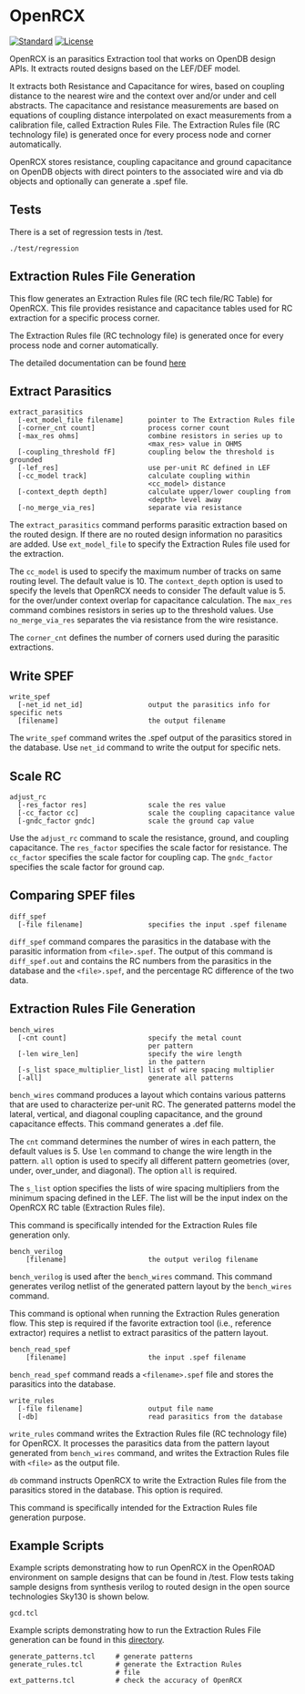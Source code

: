 # OpenRCX
[![Standard](https://img.shields.io/badge/C%2B%2B-17-blue)](https://en.wikipedia.org/wiki/C%2B%2B#Standardization)
[![License](https://img.shields.io/badge/License-BSD%203--Clause-blue.svg)](https://opensource.org/licenses/BSD-3-Clause)

OpenRCX is an parasitics Extraction tool that works on OpenDB design APIs.
It extracts routed designs based on the LEF/DEF model.

It extracts both Resistance and Capacitance for wires, based on coupling
distance to the nearest wire and the context over and/or under and cell abstracts.
The capacitance and resistance measurements are based on equations of
coupling distance interpolated on exact measurements from a calibration file,
called Extraction Rules File. The Extraction Rules file (RC technology file) is
generated once for every process node and corner automatically.

OpenRCX stores resistance, coupling capacitance and ground capacitance on OpenDB objects with direct pointers to the associated wire and via db objects
and optionally can generate a .spef file.


## Tests
There is a set of regression tests in /test.

```
./test/regression
```

## Extraction Rules File Generation

This flow generates an Extraction Rules file (RC tech file/RC Table) for OpenRCX. This file provides
resistance and capacitance tables used for RC extraction for a specific process
corner.

The Extraction Rules file (RC technology file) is
generated once for every process node and corner automatically.

The detailed documentation can be found [here](doc/calibration.md)

## Extract Parasitics

```
extract_parasitics
  [-ext_model_file filename]      pointer to The Extraction Rules file
  [-corner_cnt count]             process corner count
  [-max_res ohms]                 combine resistors in series up to
                                  <max_res> value in OHMS
  [-coupling_threshold fF]        coupling below the threshold is grounded
  [-lef_res]                      use per-unit RC defined in LEF
  [-cc_model track]               calculate coupling within
                                  <cc_model> distance
  [-context_depth depth]          calculate upper/lower coupling from
                                  <depth> level away
  [-no_merge_via_res]             separate via resistance
```

The `extract_parasitics` command performs parasitic extraction based on the
routed design. If there are no routed design information no parasitics are
added. Use `ext_model_file` to specify the Extraction Rules file used for the
extraction.

The `cc_model` is used to specify the maximum number of tracks on same routing level.
The default value is 10.
The `context_depth` option is used to specify the levels that OpenRCX needs to consider
The default value is 5.
for the over/under context overlap for capacitance calculation.
The `max_res` command combines resistors in series up to the threshold values.
Use `no_merge_via_res` separates the via resistance from the wire resistance.

The `corner_cnt` defines the number of corners used during the parasitic
extractions.

## Write SPEF

```
write_spef
  [-net_id net_id]                output the parasitics info for specific nets
  [filename]                      the output filename
```

The `write_spef` command writes the .spef output of the parasitics stored in the
database. Use `net_id` command to write the output for specific nets.

## Scale RC

```
adjust_rc
  [-res_factor res]               scale the res value
  [-cc_factor cc]                 scale the coupling capacitance value
  [-gndc_factor gndc]             scale the ground cap value
```

Use the `adjust_rc` command to scale the resistance, ground, and coupling
capacitance. The `res_factor` specifies the scale factor for resistance. The
`cc_factor` specifies the scale factor for coupling cap. The `gndc_factor`
specifies the scale factor for ground cap.

## Comparing SPEF files

```
diff_spef
  [-file filename]                specifies the input .spef filename
```

`diff_spef` command compares the parasitics in the database with the parasitic
information from `<file>.spef`. The output of this command is `diff_spef.out` and
contains the RC numbers from the parasitics in the database and the `<file>.spef`,
and the percentage RC difference of the two data.

## Extraction Rules File Generation

```
bench_wires
  [-cnt count]                    specify the metal count
                                  per pattern
  [-len wire_len]                 specify the wire length
                                  in the pattern
  [-s_list space_multiplier_list] list of wire spacing multiplier
  [-all]                          generate all patterns
```

`bench_wires` command produces a layout  which contains various patterns that
are used to characterize per-unit RC. The generated patterns model the
lateral, vertical, and diagonal coupling capacitance, and the ground capacitance
effects. This command generates a .def file.

The `cnt` command determines the number of wires in each pattern, the default
values is 5. Use `len` command to change the wire length in the pattern. `all`
option is used to  specify all different pattern geometries (over, under,
over_under, and diagonal). The option `all` is required.

The `s_list` option specifies the lists of wire spacing multipliers from the
minimum spacing defined in the LEF. The list will be the input index on the
OpenRCX RC table (Extraction Rules file).

This command is specifically intended for the Extraction Rules file generation
only.

```
bench_verilog
    [filename]                    the output verilog filename
```

`bench_verilog` is used after the `bench_wires` command. This command generates
verilog netlist of the generated pattern layout by the `bench_wires`
command.

This command is optional when running the Extraction Rules generation flow. This
step is required if the favorite extraction tool (i.e., reference extractor)
requires a netlist to extract parasitics of the pattern layout.

```
bench_read_spef
    [filename]                    the input .spef filename
```

`bench_read_spef` command reads a `<filename>.spef` file and stores the
parasitics into the database.

```
write_rules
  [-file filename]                output file name
  [-db]                           read parasitics from the database
```

`write_rules` command writes the Extraction Rules file (RC technology file)
for OpenRCX. It processes the parasitics data from the pattern layout generated from
`bench_wires` command, and writes the Extraction Rules file with `<file>` as
the output file.

`db` command instructs OpenRCX to write the Extraction Rules file from
the parasitics stored in the database. This option is required.

This command is specifically intended for the Extraction Rules file generation
purpose.

## Example Scripts

Example scripts demonstrating how to run OpenRCX in the OpenROAD environment on sample designs
that can be found in /test. Flow tests taking sample designs from synthesis
verilog to routed design in the open source technologies
Sky130 is shown below.

```
gcd.tcl
```

Example scripts demonstrating how to run the Extraction Rules File generation
can be found in this [directory](https://github.com/The-OpenROAD-Project/OpenROAD/tree/master/src/rcx/calibration/script).

```
generate_patterns.tcl     # generate patterns
generate_rules.tcl        # generate the Extraction Rules
                          # file
ext_patterns.tcl          # check the accuracy of OpenRCX
```

